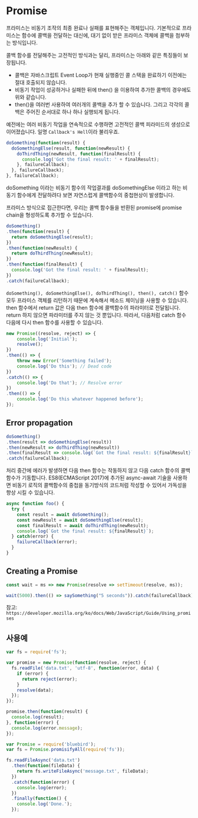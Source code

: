 # Promise

프라미스는 비동기 조작의 최종 완료나 실패를 표현해주는 객체입니다. 기본적으로 프라미스는 함수에 콜백을 전달하는 대신에, 대기 없이 받은 프라미스 객체에 콜백을 첨부하는 방식입니다.

콜백 함수를 전달해주는 고전적인 방식과는 달리, 프라미스는 아래와 같은 특징들이 보장됩니다.

* 콜백은 자바스크립트 Event Loop가 현재 실행중인 콜 스택을 완료하기 이전에는 절대 호출되지 않습니다.
* 비동기 작업이 성공하거나 실패한 뒤에 then() 을 이용하여 추가한 콜백의 경우에도 위와 같습니다.
* then()을 여러번 사용하여 여러개의 콜백을 추가 할 수 있습니다. 그리고 각각의 콜백은 주어진 순서대로 하나 하나 실행되게 됩니다.

예전에는 여러 비동기 작업을 연속적으로 수행하면 고전적인 콜백 피라미드의 생성으로 이어졌습니다. 일명 `Callback's Hell`이라 불리우죠.

```JavaScript
doSomething(function(result) {
  doSomethingElse(result, function(newResult) {
    doThirdThing(newResult, function(finalResult) {
      console.log('Got the final result: ' + finalResult);
    }, failureCallback);
  }, failureCallback);
}, failureCallback);
```

doSomething 이라는 비동기 함수의 작업결과를 doSomethingElse 이라고 하는 비동기 함수에게 전달하려다 보면 자연스럽게 콜백함수의 중첩현상이 발생합니다.

프라미스 방식으로 접근한다면, 우리는 콜백 함수들을 반환된 promise에 promise chain을 형성하도록 추가할 수 있습니다.

```JavaScript
doSomething()
.then(function(result) {
  return doSomethingElse(result);
})
.then(function(newResult) {
  return doThirdThing(newResult);
})
.then(function(finalResult) {
  console.log('Got the final result: ' + finalResult);
})
.catch(failureCallback);
```

`doSomething(), doSomethingElse(), doThirdThing(), then(), catch()` 함수 모두 프라미스 객체를 리턴하기 때문에 계속해서 메소드 체이닝을 사용할 수 있습니다. then 함수에서 return 값은 다음 then 함수에 콜백함수의 파라미터로 전달됩니다. return 하지 않으면 파라미터를 주지 않는 것 뿐입니다. 따라서, 다음처럼 catch 함수 다음에 다시 then 함수를 사용할 수 있습니다.

```JavaScript
new Promise((resolve, reject) => {
    console.log('Initial');
    resolve();
})
.then(() => {
    throw new Error('Something failed');
    console.log('Do this'); // Dead code
})
.catch(() => {
    console.log('Do that'); // Resolve error
})
.then(() => {
    console.log('Do this whatever happened before');
});
```

## Error propagation

```JavaScript
doSomething()
.then(result => doSomethingElse(result))
.then(newResult => doThirdThing(newResult))
.then(finalResult => console.log(`Got the final result: ${finalResult}`))
.catch(failureCallback);
```

처리 중간에 에러가 발생하면 다음 then 함수는 작동하지 않고 다음 catch 함수의 콜백함수가 기동합니다. ES8(ECMAScript 2017)에 추가된 async-await 기술을 사용하면 비동기 로직의 콜백함수의 중첩을 동기방식의 코드처럼 작성할 수 있어서 가독성을 향상 시킬 수 있습니다.

```JavaScript
async function foo() {
  try {
    const result = await doSomething();
    const newResult = await doSomethingElse(result);
    const finalResult = await doThirdThing(newResult);
    console.log(`Got the final result: ${finalResult}`);
  } catch(error) {
    failureCallback(error);
  }
}
```

## Creating a Promise

```JavaScript
const wait = ms => new Promise(resolve => setTimeout(resolve, ms));

wait(5000).then(() => saySomething("5 seconds")).catch(failureCallback);
```

참고: `https://developer.mozilla.org/ko/docs/Web/JavaScript/Guide/Using_promises`

## 사용예

```JavaScript
var fs = require('fs');

var promise = new Promise(function(resolve, reject) {
  fs.readFile('data.txt', 'utf-8', function(error, data) {
    if (error) {
      return reject(error);
    }
    resolve(data);
  });
});

promise.then(function(result) {
  console.log(result);
}, function(error) {
  console.log(error.message);
});
```

```JavaScript
var Promise = require('bluebird');
var fs = Promise.promisifyAll(require('fs'));

fs.readFileAsync('data.txt')
  .then(function(fileData) {
    return fs.writeFileAsync('message.txt', fileData);
  })
  .catch(function(error) {
    console.log(error);
  })
  .finally(function() {
    console.log('Done.');
  });
```
